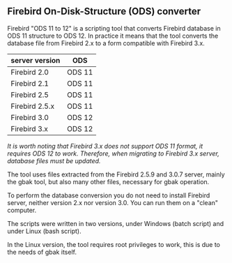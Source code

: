 
## Firebird On-Disk-Structure (ODS) converter

Firebird "ODS 11 to 12" is a scripting tool that converts Firebird database in ODS 11 structure to ODS 12. In practice it means that the tool converts the database file from Firebird 2.x to a form compatible with Firebird 3.x.

| server version |   ODS  |
|----------------|--------|
| Firebird 2.0   | ODS 11 |
| Firebird 2.1   | ODS 11 |
| Firebird 2.5   | ODS 11 |
| Firebird 2.5.x | ODS 11 |
| Firebird 3.0   | ODS 12 |
| Firebird 3.x   | ODS 12 |

*It is worth noting that Firebird 3.x does not support ODS 11 format, it requires ODS 12 to work. Therefore, when migrating to Firebird 3.x server, database files must be updated.*

The tool uses files extracted from the Firebird 2.5.9 and 3.0.7 server, mainly the gbak tool, but also many other files, necessary for gbak operation. 

To perform the database conversion you do not need to install Firebird server, neither version 2.x nor version 3.0. You can run them on a "clean" computer.

The scripts were written in two versions, under Windows (batch script) and under Linux (bash script).

In the Linux version, the tool requires root privileges to work, this is due to the needs of gbak itself.
